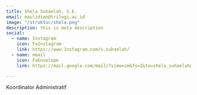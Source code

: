 ```yaml
---
title: Shela Suhaelah, S.E.
email: maulidian@trilogi.ac.id
image: "/struktur/shela.png"
description: this is meta description
social:
  - name: Instagram
    icon: FaInstagram
    link: https://www.instagram.com/s.suhaelah/
  - name: email
    icon: FaEnvelope
    link: https://mail.google.com/mail/?view=cm&fs=1&to=shela_suhaelah@trilogi.ac.id

---
```


Koordinator Administratif